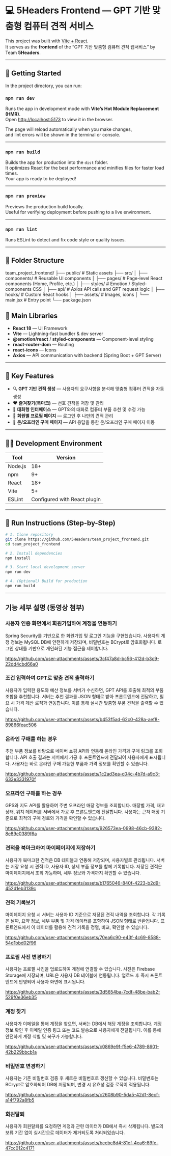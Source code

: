 # 💻 5Headers Frontend — GPT 기반 맞춤형 컴퓨터 견적 서비스

This project was built with [Vite + React](https://vitejs.dev/).  
It serves as the **frontend** of the “GPT 기반 맞춤형 컴퓨터 견적 웹서비스” by Team **5Headers**.

---

## 🚀 Getting Started

In the project directory, you can run:

### `npm run dev`

Runs the app in development mode with **Vite’s Hot Module Replacement (HMR)**.  
Open [http://localhost:5173](http://localhost:5173) to view it in the browser.

The page will reload automatically when you make changes,  
and lint errors will be shown in the terminal or console.

---

### `npm run build`

Builds the app for production into the `dist` folder.  
It optimizes React for the best performance and minifies files for faster load times.  
Your app is ready to be deployed!

---

### `npm run preview`

Previews the production build locally.  
Useful for verifying deployment before pushing to a live environment.

---

### `npm run lint`

Runs ESLint to detect and fix code style or quality issues.

---

## 🧱 Folder Structure

team_project_frontend/
├── public/ # Static assets
├── src/
│ ├── components/ # Reusable UI components
│ ├── pages/ # Page-level React components (Home, Profile, etc.)
│ ├── styles/ # Emotion / Styled-components CSS
│ ├── api/ # Axios API calls and GPT request logic
│ ├── hooks/ # Custom React hooks
│ ├── assets/ # Images, icons
│ └── main.jsx # Entry point
└── package.json



## 🧩 Main Libraries

- **React 18** — UI Framework  
- **Vite** — Lightning-fast bundler & dev server  
- **@emotion/react** / **styled-components** — Component-level styling  
- **react-router-dom** — Routing  
- **react-icons** — Icons  
- **Axios** — API communication with backend (Spring Boot + GPT Server)

---

## 🧠 Key Features

- 🔍 **GPT 기반 견적 생성** — 사용자의 요구사항을 분석해 맞춤형 컴퓨터 견적을 자동 생성  
- ❤️ **즐겨찾기(북마크)** — 선호 견적을 저장 및 관리  
- 💬 **대화형 인터페이스** — GPT와의 대화로 컴퓨터 부품 추천 및 수정 가능  
- 👤 **회원별 프로필 페이지** — 로그인 후 나만의 견적 관리  
- 🔄 **온/오프라인 구매 페이지** — API 응답을 통한 온/오프라인 구매 페이지 이동

---

## 🧑‍💻 Development Environment

| Tool | Version |
|------|----------|
| Node.js | 18+ |
| npm | 9+ |
| React | 18+ |
| Vite | 5+ |
| ESLint | Configured with React plugin |

---

## 🧭 Run Instructions (Step-by-Step)

```bash
# 1. Clone repository
git clone https://github.com/5Headers/team_project_frontend.git
cd team_project_frontend

# 2. Install dependencies
npm install

# 3. Start local development server
npm run dev

# 4. (Optional) Build for production
npm run build
```


---

## 기능 세부 설명 (동영상 첨부)

### 사용자 인증 화면에서 회원가입하여 계정을 연동하기
Spring Security를 기반으로 한 회원가입 및 로그인 기능을 구현했습니다.
사용자의 계정 정보는 MySQL DB에 안전하게 저장되며, 비밀번호는 BCrypt로 암호화됩니다.
로그인 상태를 기반으로 개인화된 기능 접근을 제어합니다.

https://github.com/user-attachments/assets/3cf47a8d-bc56-412d-b3c9-22dd4cbd66a0


### 조건 입력하여 GPT로 맞춤 견적 출력하기
사용자가 입력한 용도와 예산 정보를 서버가 수신하면, GPT API를 호출해 최적의 부품 조합을 추천합니다.
서버는 추천 결과를 JSON 형태로 받아 프론트엔드에 전달하고, 필요 시 가격 계산 로직과 연동합니다.
이를 통해 실시간 맞춤형 부품 견적을 출력할 수 있습니다.

https://github.com/user-attachments/assets/b453f5ad-62c0-428a-aef8-89866feac506


### 온라인 구매를 하는 경우
추천 부품 정보를 바탕으로 네이버 쇼핑 API와 연동해 온라인 가격과 구매 링크를 조회합니다.
API 호출 결과는 서버에서 가공 후 프론트엔드에 전달되어 사용자에게 표시됩니다.
사용자는 바로 온라인 구매 가능한 부품과 가격 정보를 확인할 수 있습니다.

https://github.com/user-attachments/assets/1c2ad3ea-c04c-4b7d-a9c3-633e3331970f




### 오프라인 구매를 하는 경우
GPS와 지도 API를 활용하여 주변 오프라인 매장 정보를 조회합니다.
매장별 가격, 재고 상태, 위치 데이터를 서버에서 가공 후 프론트엔드에 전달합니다.
사용자는 근처 매장 기준으로 최적의 구매 경로와 가격을 확인할 수 있습니다.

https://github.com/user-attachments/assets/926573ea-0998-46cb-9382-8e89e0389f6a




### 견적을 북마크하여 마이페이지에 저장하기
사용자가 북마크한 견적은 DB 테이블과 연동해 저장되며, 사용자별로 관리됩니다.
서버는 저장 요청 시 견적 ID, 사용자 ID, 상세 부품 정보를 함께 기록합니다.
저장된 견적은 마이페이지에서 조회 가능하며, 세부 정보와 가격까지 확인할 수 있습니다.

https://github.com/user-attachments/assets/b1765046-840f-4223-b2d9-452d1eb3139c



### 견적 기록보기
마이페이지 요청 시 서버는 사용자 ID 기준으로 저장된 견적 내역을 조회합니다.
각 기록은 날짜, 요약 정보, 세부 부품 및 가격 데이터를 포함하여 JSON 형태로 반환됩니다.
프론트엔드에서 이 데이터를 활용해 견적 기록을 정렬, 비교, 확인할 수 있습니다.

https://github.com/user-attachments/assets/70ea6c90-e43f-4c69-8588-54d1bbd02f96




### 프로필 사진 변경하기
사용자는 프로필 사진을 업로드하여 계정에 연결할 수 있습니다.
사진은 Firebase Storage에 저장되며, URL은 사용자 DB 테이블에 연동됩니다.
업로드 후 즉시 프론트엔드에 반영되어 사용자 화면에 표시됩니다.

https://github.com/user-attachments/assets/3d5654ba-7cdf-48be-bab2-529f0e36eb35


### 계정 찾기
사용자가 이메일을 통해 계정을 찾으면, 서버는 DB에서 해당 계정을 조회합니다.
계정 정보 확인 후 이메일 인증 링크 또는 코드 발송으로 사용자에게 전달됩니다.
이를 통해 안전하게 계정 식별 및 복구가 가능합니다.

https://github.com/user-attachments/assets/c0869e9f-f5e6-4789-8601-42b229bbcb1a


### 비밀번호 변경하기
사용자는 기존 비밀번호 검증 후 새로운 비밀번호로 갱신할 수 있습니다.
비밀번호는 BCrypt로 암호화되어 DB에 저장되며, 변경 시 유효성 검증 로직이 적용됩니다.

https://github.com/user-attachments/assets/c2608b90-5da5-42d1-8ecf-a14f792a8fb5


### 회원탈퇴
사용자가 회원탈퇴를 요청하면 계정과 관련 데이터가 DB에서 즉시 삭제됩니다.
별도의 보류 기간 없이 실시간으로 데이터가 제거되도록 처리되었습니다.

https://github.com/user-attachments/assets/bcebc8d4-81ef-4ea6-89fe-47cc012c4171





